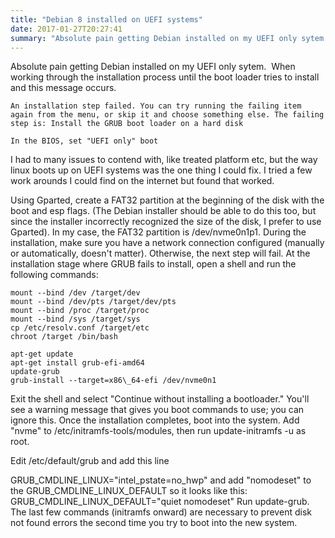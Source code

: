 ```yaml
---
title: "Debian 8 installed on UEFI systems"
date: 2017-01-27T20:27:41
summary: "Absolute pain getting Debian installed on my UEFI only sytem. When working through the installation process until the boot loader tries to install and this message occurs. ``` An installation..."
---
```


Absolute pain getting Debian installed on my UEFI only sytem.  When working through the installation process until the boot loader tries to install and this message occurs.

```
An installation step failed. You can try running the failing item again from the menu, or skip it and choose something else. The failing step is: Install the GRUB boot loader on a hard disk

In the BIOS, set "UEFI only" boot
```

I had to many issues to contend with, like treated platform etc, but the way linux boots up on UEFI systems was the one thing I could fix. I tried a few work arounds I could find on the internet but found that worked.

Using Gparted, create a FAT32 partition at the beginning of the disk with the boot and esp flags. (The Debian installer should be able to do this too, but since the installer incorrectly recognized the size of the disk, I prefer to use Gparted). In my case, the FAT32 partition is /dev/nvme0n1p1.
During the installation, make sure you have a network connection configured (manually or automatically, doesn't matter). Otherwise, the next step will fail.
At the installation stage where GRUB fails to install, open a shell and run the following commands:


```
mount --bind /dev /target/dev
mount --bind /dev/pts /target/dev/pts
mount --bind /proc /target/proc
mount --bind /sys /target/sys
cp /etc/resolv.conf /target/etc
chroot /target /bin/bash
```


```
apt-get update
apt-get install grub-efi-amd64
update-grub
grub-install --target=x86\_64-efi /dev/nvme0n1
```


Exit the shell and select "Continue without installing a bootloader." You'll see a warning message that gives you boot commands to use; you can ignore this.
Once the installation completes, boot into the system. Add "nvme" to /etc/initramfs-tools/modules, then run update-initramfs -u as root.

Edit /etc/default/grub and add this line

GRUB\_CMDLINE\_LINUX="intel\_pstate=no\_hwp"
and add "nomodeset" to the GRUB\_CMDLINE\_LINUX\_DEFAULT so it looks like this:
GRUB\_CMDLINE\_LINUX\_DEFAULT="quiet nomodeset"
Run update-grub.
The last few commands (initramfs onward) are necessary to prevent disk not found errors the second time you try to boot into the new system.